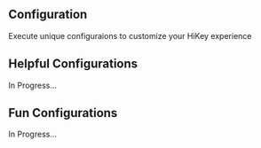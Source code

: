 ## Configuration

Execute unique configuraions to customize your HiKey experience

## Helpful Configurations

In Progress...

## Fun Configurations

In Progress...
